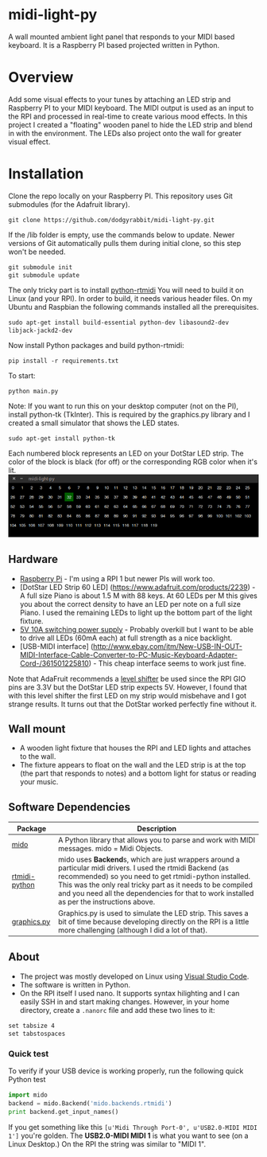 # midi-light-py
A wall mounted ambient light panel that responds to your MIDI based keyboard. It is a Raspberry PI based projected written in Python.

# Overview
Add some visual effects to your tunes by attaching an LED strip and Raspberry PI to your MIDI keyboard. The MIDI output is used as an input 
to the RPI and processed in real-time to create various mood effects. In this project I created a "floating" wooden panel to hide the LED
strip and blend in with the environment. The LEDs also project onto the wall for greater visual effect.

# Installation

Clone the repo locally on your Raspberry PI. This repository uses Git submodules (for the Adafruit library).

```
git clone https://github.com/dodgyrabbit/midi-light-py.git
```

If the /lib folder is empty, use the commands below to update. Newer versions of Git automatically pulls them during initial clone, so this step won't be needed.
```
git submodule init
git submodule update
```

The only tricky part is to install [python-rtmidi](https://spotlightkid.github.io/python-rtmidi/index.html)
You will need to build it on Linux (and your RPI). In order to build, it needs various header files.
On my Ubuntu and Raspbian the following commands installed all the prerequisites.

```
sudo apt-get install build-essential python-dev libasound2-dev libjack-jackd2-dev
```

Now install Python packages and build python-rtmidi:

```
pip install -r requirements.txt
```

To start:
```
python main.py
```

Note: If you want to run this on your desktop computer (not on the PI), install python-tk (TkInter). This is required by the graphics.py library and I 
created a small simulator that shows the LED states.
```
sudo apt-get install python-tk
```
Each numbered block represents an LED on your DotStar LED strip. The color of the block is black (for off) or the corresponding RGB color when it's lit.
![simulator](simulator.gif)



## Hardware
* [Raspberry Pi](https://www.raspberrypi.org/) - I'm using a RPI 1 but newer PIs will work too. 
* [DotStar LED Strip 60 LED] (https://www.adafruit.com/products/2239) - A full size Piano is about 1.5 M with 88 keys. At 60 LEDs per M this gives you about the correct density to have an LED per note on a full size Piano. I used the remaining LEDs to light up the bottom part of the light fixture.
* [5V 10A switching power supply](https://www.adafruit.com/products/658) - Probably overkill but I want to be able to drive all LEDs (60mA each) at full strength as a nice backlight.
* [USB-MIDI interface] (http://www.ebay.com/itm/New-USB-IN-OUT-MIDI-Interface-Cable-Converter-to-PC-Music-Keyboard-Adapter-Cord-/361501225810) - This cheap interface seems to work just fine.

Note that AdaFruit recommends a [level shifter](https://www.adafruit.com/products/1787) be used since the RPI GIO pins are 3.3V but the DotStar LED strip expects 5V. However, I found that with this level shifter the
first LED on my strip would misbehave and I got strange results. It turns out that the DotStar worked perfectly fine without it.

## Wall mount
* A wooden light fixture that houses the RPI and LED lights and attaches to the wall.
* The fixture appears to float on the wall and the LED strip is at the top (the part that responds to notes) and a bottom light for status or reading your music.

## Software Dependencies
|Package|Description|
|-------|-----------|
| [mido](https://github.com/olemb/mido) | A Python library that allows you to parse and work with MIDI messages. mido = Midi Objects. |
| [rtmidi-python](https://github.com/superquadratic/rtmidi-python) | mido uses **Backend**s, which are just wrappers around a particular midi drivers. I used the rtmidi Backend (as recommended) so you need to get rtmidi-python installed. This was the only real tricky part as it needs to be compiled and you need all the dependencies for that to work installed as per the instructions above. |
| [graphics.py](http://mcsp.wartburg.edu/zelle/python/graphics.py) | Graphics.py is used to simulate the LED strip. This saves a bit of time because developing directly on the RPI is a little more challenging (although I did a lot of that). |

## About
* The project was mostly developed on Linux using [Visual Studio Code](http://code.visualstudio.com/).
* The software is written in Python.
* On the RPI itself I used nano. It supports syntax hilighting and I can easily SSH in and start making changes. However, in your home directory, create a `.nanorc` file and add these two lines to it:
```
set tabsize 4
set tabstospaces
``` 

### Quick test
To verify if your USB device is working properly, run the following quick Python test

```python
import mido
backend = mido.Backend('mido.backends.rtmidi')
print backend.get_input_names()
```
If you get something like this
`[u'Midi Through Port-0', u'USB2.0-MIDI MIDI 1']`
you're golden. The **USB2.0-MIDI MIDI 1** is what you want to see (on a Linux Desktop.)
On the RPI the string was similar to "MIDI 1".






